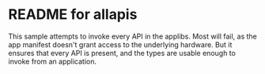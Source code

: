 # README for allapis

This sample attempts to invoke every API in the applibs.  Most will fail, as the app manifest
doesn't grant access to the underlying hardware.  But it ensures that every API is present,
and the types are usable enough to invoke from an application.


